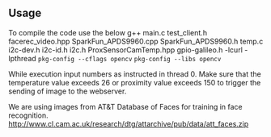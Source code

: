 Usage
--------------------
To compile the code use the below 
g++ main.c test_client.h facerec_video.hpp SparkFun_APDS9960.cpp SparkFun_APDS9960.h temp.c i2c-dev.h i2c-id.h i2c.h ProxSensorCamTemp.hpp gpio-galileo.h -lcurl -lpthread `pkg-config --cflags opencv` `pkg-config --libs opencv`

While execution input numbers as instructed in thread 0.
Make sure that the temperature value exceeds 26 or proximity value exceeds 150 to trigger the sending of image to the webserver.

We are using images from AT&T Database of Faces for training in face recognition.
http://www.cl.cam.ac.uk/research/dtg/attarchive/pub/data/att_faces.zip
